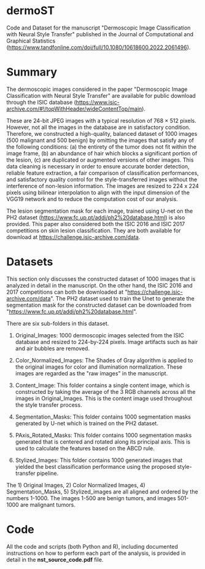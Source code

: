 # dermoST
Code and Dataset for the manuscript "Dermoscopic Image Classification with Neural Style Transfer" published in the Journal of Computational and Graphical Statistics (https://www.tandfonline.com/doi/full/10.1080/10618600.2022.2061496).

# Summary
The dermoscopic images considered in the paper "Dermoscopic Image Classification with Neural Style Transfer" are available for public download through the ISIC database (https://www.isic-archive.com/#!/topWithHeader/wideContentTop/main). 

These are 24-bit JPEG images with a typical resolution of 768 × 512 pixels. However, not all the images in the database are in satisfactory condition. Therefore, we constructed a high-quality, balanced dataset of 1000 images (500 malignant and 500 benign) by omitting the images that satisfy any of the following conditions: (a) the entirety of the tumor does not fit within the image frame, (b) an abundance of hair which blocks a significant portion of the lesion, (c) are duplicated or augmented versions of other images. This data cleaning is necessary in order to ensure accurate border detection, reliable feature extraction, a fair comparison of classification performances, and satisfactory quality control for the style-transferred images without the interference of non-lesion information. The images are resized to 224 x 224 pixels using bilinear interpolation to align with the input dimension of the VGG19 network and to reduce the computation cost of our analysis. 

The lesion segmentation mask for each image, trained using U-net on the PH2 dataset (https://www.fc.up.pt/addi/ph2%20database.html) is also provided. This paper also considered both the ISIC 2016 and ISIC 2017 competitions on skin lesion classification. They are both available for download at https://challenge.isic-archive.com/data.

# Datasets
This section only discusses the constructed dataset of 1000 images that is analyzed in detail in the manuscript. On the other hand, the ISIC 2016 and 2017 competitions can both be downloaded at "https://challenge.isic-archive.com/data". The PH2 dataset used to train the Unet to generate the segmentation mask for the constructed dataset can be downloaded from "https://www.fc.up.pt/addi/ph2%20database.html".

There are six sub-folders in this dataset.

1. Original_Images: 1000 dermoscopic images selected from the ISIC database and resized to 224-by-224 pixels. Image artifacts such as hair and air bubbles are removed.

2. Color_Normalized_Images: The Shades of Gray algorithm is applied to the original images for color and illumination normalization. These images are regarded as the "raw images" in the manuscript.

3. Content_Image: This folder contains a single content image, which is constructed by taking the average of the 3 RGB channels across all the images in Original_Images. This is the content image used throughout the style transfer process.

4. Segmentation_Masks: This folder contains 1000 segmentation masks generated by U-net which is trained on the PH2 dataset.

5. PAxis_Rotated_Masks: This folder contains 1000 segmentation masks generated that is centered and rotated along its principal axis. This is used to calculate the features based on the ABCD rule.

6. Stylized_Images: This folder contains 1000 generated images that yielded the best classification performance using the proposed style-transfer pipeline.

The 1) Original Images, 2) Color Normalized Images, 4) Segmentation_Masks, 5) Stylized_images are all aligned and ordered by the numbers 1-1000. The images 1-500 are benign tumors, and images 501-1000 are malignant tumors. 

# Code
All the code and scripts (both Python and R), including documented instructions on how to perform each part of the analysis, is provided in detail in the **nst_source_code.pdf** file. 
